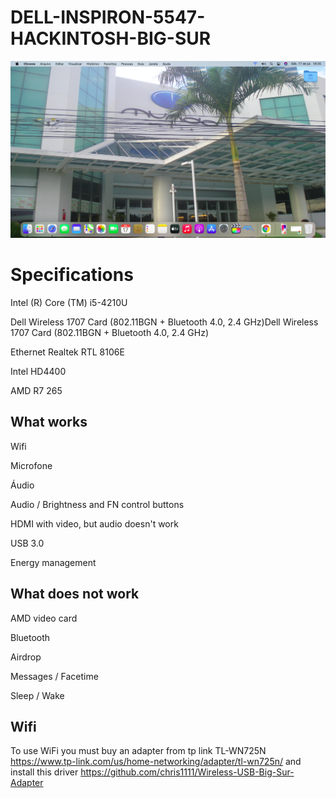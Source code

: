 # DELL-INSPIRON-5547-HACKINTOSH-BIG-SUR
![Foto](https://github.com/RhuanPietro/DELL-INSPIRON-5547-HACKINTOSH-BIG-SUR/blob/main/Sem%20Ti%CC%81tulo.png)
# Specifications
Intel (R) Core (TM) i5-4210U 

Dell Wireless 1707 Card (802.11BGN + Bluetooth 4.0, 2.4 GHz)Dell Wireless 1707 Card (802.11BGN + Bluetooth 4.0, 2.4 GHz)

Ethernet Realtek RTL 8106E

Intel HD4400

AMD R7 265

## What works
Wifi

Microfone

Áudio

Audio / Brightness and FN control buttons

HDMI with video, but audio doesn't work

USB 3.0

Energy management

## What does not work
AMD video card

Bluetooth

Airdrop

Messages / Facetime

Sleep / Wake 

## Wifi

To use WiFi you must buy an adapter from tp link TL-WN725N https://www.tp-link.com/us/home-networking/adapter/tl-wn725n/ 
and install this driver https://github.com/chris1111/Wireless-USB-Big-Sur-Adapter
